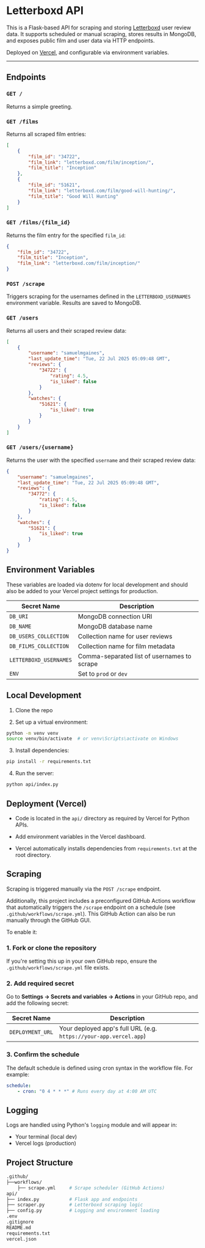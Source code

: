 # Letterboxd API

This is a Flask-based API for scraping and storing [Letterboxd](https://letterboxd.com) user review data. It supports scheduled or manual scraping, stores results in MongoDB, and exposes public film and user data via HTTP endpoints.

Deployed on [Vercel](https://vercel.com), and configurable via environment variables.

---

## Endpoints

### `GET /`

Returns a simple greeting.

### `GET /films`

Returns all scraped film entries:

```json
[
	{
		"film_id": "34722",
		"film_link": "letterboxd.com/film/inception/",
		"film_title": "Inception"
	},
	{
		"film_id": "51621",
		"film_link": "letterboxd.com/film/good-will-hunting/",
		"film_title": "Good Will Hunting"
	}
]
```

### `GET /films/{film_id}`

Returns the film entry for the specified `film_id`:

```json
{
	"film_id": "34722",
	"film_title": "Inception",
	"film_link": "letterboxd.com/film/inception/"
}
```

### `POST /scrape`

Triggers scraping for the usernames defined in the `LETTERBOXD_USERNAMES` environment variable. Results are saved to MongoDB.

### `GET /users`

Returns all users and their scraped review data:

```json
[
	{
		"username": "samuelmgaines",
		"last_update_time": "Tue, 22 Jul 2025 05:09:48 GMT",
		"reviews": {
			"34722": {
				"rating": 4.5,
				"is_liked": false
			}
		},
		"watches": {
			"51621": {
				"is_liked": true
			}
		}
	}
]
```

### `GET /users/{username}`

Returns the user with the specified `username` and their scraped review data:

```json
{
	"username": "samuelmgaines",
	"last_update_time": "Tue, 22 Jul 2025 05:09:48 GMT",
	"reviews": {
		"34772": {
			"rating": 4.5,
			"is_liked": false
		}
	},
	"watches": {
		"51621": {
			"is_liked": true
		}
	}
}
```

## Environment Variables

These variables are loaded via dotenv for local development and should also be added to your Vercel project settings for production.

| Secret Name            | Description                                 |
| ---------------------- | ------------------------------------------- |
| `DB_URI`               | MongoDB connection URI                      |
| `DB_NAME`              | MongoDB database name                       |
| `DB_USERS_COLLECTION`  | Collection name for user reviews            |
| `DB_FILMS_COLLECTION`  | Collection name for film metadata           |
| `LETTERBOXD_USERNAMES` | Comma-separated list of usernames to scrape |
| `ENV`                  | Set to `prod` or `dev`                      |

## Local Development

1. Clone the repo

2. Set up a virtual environment:

```bash
python -m venv venv
source venv/bin/activate  # or venv\Scripts\activate on Windows
```

3. Install dependencies:

```bash
pip install -r requirements.txt
```

4. Run the server:

```bash
python api/index.py
```

## Deployment (Vercel)

-   Code is located in the `api/` directory as required by Vercel for Python APIs.

-   Add environment variables in the Vercel dashboard.

-   Vercel automatically installs dependencies from `requirements.txt` at the root directory.

## Scraping

Scraping is triggered manually via the `POST /scrape` endpoint.

Additionally, this project includes a preconfigured GitHub Actions workflow that automatically triggers the `/scrape` endpoint on a schedule (see `.github/workflows/scrape.yml`). This GitHub Action can also be run manually through the GitHub GUI.

To enable it:

### 1. Fork or clone the repository

If you're setting this up in your own GitHub repo, ensure the `.github/workflows/scrape.yml` file exists.

### 2. Add required secret

Go to **Settings → Secrets and variables → Actions** in your GitHub repo, and add the following secret:

| Secret Name      | Description                                                       |
| ---------------- | ----------------------------------------------------------------- |
| `DEPLOYMENT_URL` | Your deployed app's full URL (e.g. `https://your-app.vercel.app`) |

### 3. Confirm the schedule

The default schedule is defined using cron syntax in the workflow file. For example:

```yaml
schedule:
    - cron: "0 4 * * *" # Runs every day at 4:00 AM UTC
```

## Logging

Logs are handled using Python's `logging` module and will appear in:

-   Your terminal (local dev)
-   Vercel logs (production)

## Project Structure

```bash
.github/
├──workflows/
    ├── scrape.yml     # Scrape scheduler (GitHub Actions)
api/
├── index.py           # Flask app and endpoints
├── scraper.py         # Letterboxd scraping logic
├── config.py          # Logging and environment loading
.env
.gitignore
README.md
requirements.txt
vercel.json
```
